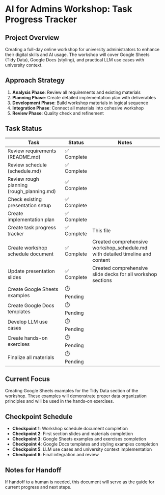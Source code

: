 # AI for Admins Workshop: Task Progress Tracker

## Project Overview
Creating a full-day online workshop for university administrators to enhance their digital skills and AI usage. The workshop will cover Google Sheets (Tidy Data), Google Docs (styling), and practical LLM use cases with university context.

## Approach Strategy
1. **Analysis Phase**: Review all requirements and existing materials
2. **Planning Phase**: Create detailed implementation plan with deliverables
3. **Development Phase**: Build workshop materials in logical sequence
4. **Integration Phase**: Connect all materials into cohesive workshop
5. **Review Phase**: Quality check and refinement

## Task Status

| Task | Status | Notes |
|------|--------|-------|
| Review requirements (README.md) | ✅ Complete | |
| Review schedule (schedule.md) | ✅ Complete | |
| Review rough planning (rough_planning.md) | ✅ Complete | |
| Check existing presentation setup | ✅ Complete | |
| Create implementation plan | ✅ Complete | |
| Create task progress tracker | ✅ Complete | This file |
| Create workshop schedule document | ✅ Complete | Created comprehensive workshop_schedule.md with detailed timeline and content |
| Update presentation slides | ✅ Complete | Created comprehensive slide decks for all workshop sections |
| Create Google Sheets examples | ⏱️ Pending | |
| Create Google Docs templates | ⏱️ Pending | |
| Develop LLM use cases | ⏱️ Pending | |
| Create hands-on exercises | ⏱️ Pending | |
| Finalize all materials | ⏱️ Pending | |

## Current Focus
Creating Google Sheets examples for the Tidy Data section of the workshop. These examples will demonstrate proper data organization principles and will be used in the hands-on exercises.

## Checkpoint Schedule
- **Checkpoint 1**: Workshop schedule document completion
- **Checkpoint 2**: First section slides and materials completion
- **Checkpoint 3**: Google Sheets examples and exercises completion
- **Checkpoint 4**: Google Docs templates and styling examples completion
- **Checkpoint 5**: LLM use cases and university context implementation
- **Checkpoint 6**: Final integration and review

## Notes for Handoff
If handoff to a human is needed, this document will serve as the guide for current progress and next steps.